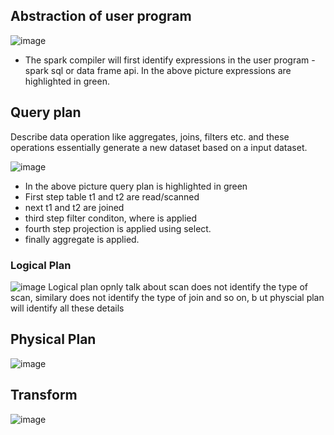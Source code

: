 ## Abstraction of user program
![image](https://user-images.githubusercontent.com/52529498/200226686-e9cc4a00-e755-4ca1-9c83-4c957cc008a5.png)

- The spark compiler will first identify expressions in the user program - spark sql or data frame api. In the above picture expressions
 are highlighted in green.

## Query plan
Describe data operation like aggregates, joins, filters etc. and these operations essentially generate a new dataset
based on a input dataset.

![image](https://user-images.githubusercontent.com/52529498/200227272-24590c4a-af2b-4e46-8408-160e5b3d9113.png)
- In the above picture query plan is highlighted in green
- First step table t1 and t2 are read/scanned
- next t1 and t2 are joined
- third step filter conditon, where is applied
- fourth step projection is applied using select.
- finally aggregate is applied.

### Logical Plan
![image](https://user-images.githubusercontent.com/52529498/200234055-80c1186f-435b-42c5-ab6c-b0b7794242fa.png)
Logical plan opnly talk about scan does not identify the type of scan, similary does not identify the type of join and so on, b ut physcial plan will identify all these details

## Physical Plan
![image](https://user-images.githubusercontent.com/52529498/200234419-ec8c8e11-8f26-40b9-84fa-618c69ba6171.png)


## Transform
![image](https://user-images.githubusercontent.com/52529498/200381131-7b3d9ecb-9313-499a-aa7a-46ec6add108d.png)
